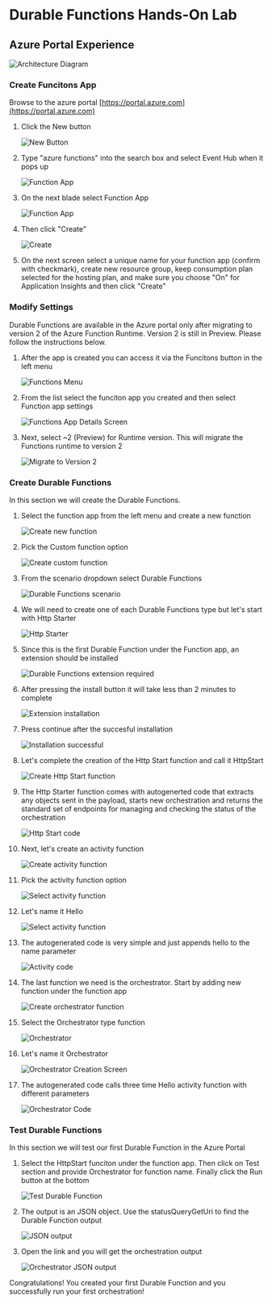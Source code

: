 # Durable Functions Hands-On Lab

## Azure Portal Experience

![Architecture Diagram](images/architecture.png "Architecture Diagram")

### Create Funcitons App

 Browse to the azure portal [https://portal.azure.com](https://portal.azure.com)
1. Click the New button

    ![New Button](images/new_button.png "New Button")

1. Type "azure functions" into the search box and select Event Hub when it pops up

    ![Function App](images/function_search.png "Function App")

1. On the next blade select Function App

    ![Function App](images/function.png "Function App")

1. Then click "Create"

    ![Create](images/create.png "Create")

1. On the next screen select a unique name for your function app (confirm with checkmark), create new resource group, keep consumption plan selected for the hosting plan, and make sure you choose "On" for Application Insights and then click "Create"

### Modify Settings

Durable Functions are available in the Azure portal only after migrating to version 2 of the Azure Function Runtime. Version 2 is still in Preview. Please follow the instructions below.

1. After the app is created you can access it via the Funcitons button in the left menu

     ![Functions Menu](images/left-menu-smaller.png "Functions Menu")

2. From the list select the funciton app you created and then select Function app settings
   
     ![Functions App Details Screen](images/details-screen.png "Functions App Details Screen")

3. Next, select ~2 (Preview) for Runtime version. This will migrate the Functions runtime to version 2
    
    ![Migrate to Version 2](images/function-app-settings.png "Migrate to Version 2")

### Create Durable Functions

In this section we will create the Durable Functions.

1. Select the function app from the left menu and create a new function

     ![Create new function](images/create-new-function.png "Create new function")

2. Pick the Custom function option

    ![Create custom function](images/create-custom-function.png "Create custom function")

3. From the scenario dropdown select Durable Functions

    ![Durable Functions scenario](images/durable-functions-scenario.png "Durable Functions scenario")

4. We will need to create one of each Durable Functions type but let's start with Http Starter

     ![Http Starter](images/http-starter.png "Http Starter")

5. Since this is the first Durable Function under the Function app, an extension should be installed

    ![Durable Functions extension required](images/install-extension.png "Durable Functions extension required")

6. After pressing the install button it will take less than 2 minutes to complete

    ![Extension installation](images/extension-installation.png "Extension installation")

7. Press continue after the succesful installation

    ![Installation successful](images/extension-insalled.png "Installation successful")

8. Let's complete the creation of the Http Start function and call it HttpStart

    ![Create Http Start function](images/http-start-new-function.png "Create Http Start function")

9. The Http Starter function comes with autogenerted code that extracts any objects sent in the payload, starts new orchestration and returns the standard set of endpoints for managing and checking the status of the orchestration 

    ![Http Start code](images/http-start-code.png "Http Start code")

10. Next, let's create an activity function

    ![Create activity function](images/create-activity-function-details-screen.png "Create activity function")

11. Pick the activity function option

    ![Select activity function](images/activity.png "Select activity function")

12. Let's name it Hello

    ![Select activity function](images/create-activity-function-main-screen.png "Select activity function")

13. The autogenerated code is very simple and just appends hello to the name parameter 

    ![Activity code](images/activity-code.png "Activity code")

14. The last function we need is the orchestrator. Start by adding new function under the function app

    ![Create orchestrator function](images/create-orchestrator-function-details-screen.png "Create orchestrator function")

15. Select the Orchestrator type function

    ![Orchestrator](images/orchestrator.png "Orchestrator")

16. Let's name it Orchestrator

    ![Orchestrator Creation Screen](images/create-orchestrator-main-screen.png "Orchestrator Creation Screen")

17. The autogenerated code calls three time Hello activity function with different parameters 

    ![Orchestrator Code](images/orchestrator-code.png "Orchestrator Code")

### Test Durable Functions

In this section we will test our first Durable Function in the Azure Portal

1. Select the HttpStart funciton under the function app. Then click on Test section and provide Orchestrator for function name. Finally click the Run button at the bottom

    ![Test Durable Function](images/test-orchestrator.png "Test Durable Function")

2. The output is an JSON object. Use the statusQueryGetUri to find the Durable Function output

    ![JSON output](images/testing-response-links.png "JSON output")

3. Open the link and you will get the orchestration output

    ![Orchestrator JSON output](images/actual-response-json.png "Orchestrator JSON output")


Congratulations! You created your first Durable Function and you successfully run your first orchestration! 




    
